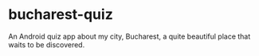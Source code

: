 # bucharest-quiz
An Android quiz app about my city, Bucharest, a quite beautiful place that waits to be discovered.
